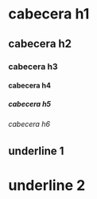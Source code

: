 # cabecera h1
## cabecera h2
### cabecera h3
#### cabecera h4
##### cabecera h5
###### cabecera h6

underline 1
-----------

underline 2
============